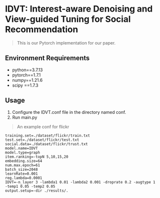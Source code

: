 # IDVT: Interest-aware Denoising and View-guided Tuning for Social Recommendation
>This is our Pytorch implementation for our paper.


## Environment Requirements
 - python==3.7.13
 - pytorch==1.7.1
 - numpy==1.21.6
 -  scipy ==1.7.3
 
## Usage
 1. Configure the IDVT.conf file in the directory named conf. 
 2.  Run main.py
 >An example conf for flickr
```
training.set=./dataset/flickr/train.txt
test.set=./dataset/flickr/test.txt
social.data=./dataset/flickr/trust.txt
model.name=IDVT
model.type=graph
item.ranking=-topN 5,10,15,20
embedding.size=64
num.max.epoch=61
batch_size=2048
learnRate=0.001
reg.lambda=0.0001
IDVT=-n_layer 3 -lambda1 0.01 -lambda2 0.001 -droprate 0.2 -augtype 1 -temp1 0.05 -temp2 0.05
output.setup=-dir ./results/.
```

